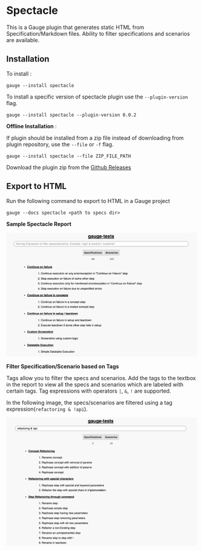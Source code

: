 # Spectacle

This is a Gauge plugin that generates static HTML from Specification/Markdown files. Ability to filter specifications and scenarios are available.

## Installation
To install :
```
gauge --install spectacle
```

To install a specific version of spectacle plugin use the `--plugin-version` flag.
````
gauge --install spectacle --plugin-version 0.0.2
````
__Offline Installation__ :

If plugin should be installed from a zip file instead of downloading from plugin repository, use the `--file` or `-f` flag.
````
gauge --install spectacle --file ZIP_FILE_PATH
````
Download the plugin zip from the [Github Releases](https://github.com/getgauge/spectacle/releases)

## Export to HTML

Run the following command to export to HTML in a Gauge project

```
gauge --docs spectacle <path to specs dir>
```

**Sample Spectacle Report**

![Sample spectacle report](images/spectacle.png "Sample spectacle report")

**Filter Specification/Scenario based on Tags**

Tags allow you to filter the specs and scenarios. Add the tags to the textbox in the report to view all the specs and scenarios which are labeled with certain tags. Tag expressions with operators `|`, `&`, `!` are supported.

In the following image, the specs/scenarios are filtered using a tag expression(`refactoring & !api`).

![Filter Specification/Scenario](images/filter.png "Filter Specification/Scenario")